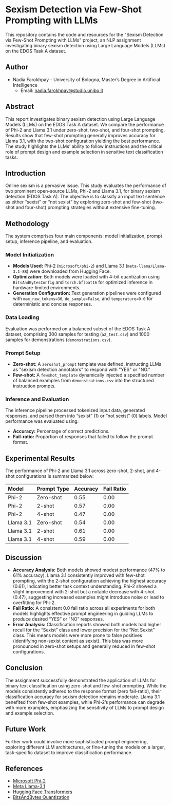 # Sexism Detection via Few-Shot Prompting with LLMs

This repository contains the code and resources for the "Sexism Detection via Few-Shot Prompting with LLMs" project, an NLP assignment investigating binary sexism detection using Large Language Models (LLMs) on the EDOS Task A dataset.

## Author

* Nadia Farokhpay - University of Bologna, Master’s Degree in Artificial Intelligence
    * Email: nadia.farokhpay@studio.unibo.it

## Abstract

This report investigates binary sexism detection using Large Language Models (LLMs) on the EDOS Task A dataset. We compare the performance of Phi-2 and Llama 3.1 under zero-shot, two-shot, and four-shot prompting. Results show that few-shot prompting generally improves accuracy for Llama 3.1, with the two-shot configuration yielding the best performance. The study highlights the LLMs’ ability to follow instructions and the critical role of prompt design and example selection in sensitive text classification tasks.

## Introduction

Online sexism is a pervasive issue. This study evaluates the performance of two prominent open-source LLMs, Phi-2 and Llama 3.1, for binary sexism detection (EDOS Task A). The objective is to classify an input text sentence as either “sexist” or “not sexist” by exploring zero-shot and few-shot (two-shot and four-shot) prompting strategies without extensive fine-tuning.

## Methodology

The system comprises four main components: model initialization, prompt setup, inference pipeline, and evaluation.

### Model Initialization

* **Models Used:** Phi-2 (`microsoft/phi-2`) and Llama 3.1 (`meta-llama/Llama-3.1-8B`) were downloaded from Hugging Face.
* **Optimization:** Both models were loaded with 4-bit quantization using `BitsAndBytesConfig` and `torch.bfloat16` for optimized inference in hardware-limited environments.
* **Generation Configuration:** Text generation pipelines were configured with `max_new_tokens=30`, `do_sample=False`, and `temperature=0.0` for deterministic and concise responses.

### Data Loading

Evaluation was performed on a balanced subset of the EDOS Task A dataset, comprising 300 samples for testing (`a2_test.csv`) and 1000 samples for demonstrations (`demonstrations.csv`).

### Prompt Setup

* **Zero-shot:** A `zeroshot_prompt` template was defined, instructing LLMs as "sexism detection annotators" to respond with "YES" or "NO."
* **Few-shot:** A `fewshot_template` dynamically injected a specified number of balanced examples from `demonstrations.csv` into the structured instruction prompts.

### Inference and Evaluation

The inference pipeline processed tokenized input data, generated responses, and parsed them into “sexist” (1) or “not sexist” (0) labels. Model performance was evaluated using:

* **Accuracy:** Percentage of correct predictions.
* **Fail-ratio:** Proportion of responses that failed to follow the prompt format.

## Experimental Results

The performance of Phi-2 and Llama 3.1 across zero-shot, 2-shot, and 4-shot configurations is summarized below:

| Model     | Prompt Type | Accuracy | Fail Ratio |
| :-------- | :---------- | :------- | :--------- |
| Phi-2     | Zero-shot   | 0.55     | 0.00       |
| Phi-2     | 2-shot      | 0.57     | 0.00       |
| Phi-2     | 4-shot      | 0.47     | 0.00       |
| Llama 3.1 | Zero-shot   | 0.54     | 0.00       |
| Llama 3.1 | 2-shot      | 0.61     | 0.00       |
| Llama 3.1 | 4-shot      | 0.59     | 0.00       |

## Discussion

* **Accuracy Analysis:** Both models showed modest performance (47% to 61% accuracy). Llama 3.1 consistently improved with few-shot prompting, with the 2-shot configuration achieving the highest accuracy (0.61), indicating better task context understanding. Phi-2 showed a slight improvement with 2-shot but a notable decrease with 4-shot (0.47), suggesting increased examples might introduce noise or lead to overfitting for Phi-2.
* **Fail Ratio:** A consistent 0.0 fail ratio across all experiments for both models highlights effective prompt engineering in guiding LLMs to produce desired “YES” or “NO” responses.
* **Error Analysis:** Classification reports showed both models had higher recall for the “Sexist” class and lower precision for the “Not Sexist” class. This means models were more prone to false positives (identifying non-sexist content as sexist). This bias was more pronounced in zero-shot setups and generally reduced in few-shot configurations.

## Conclusion

The assignment successfully demonstrated the application of LLMs for binary text classification using zero-shot and few-shot prompting. While the models consistently adhered to the response format (zero fail-ratio), their classification accuracy for sexism detection remains moderate. Llama 3.1 benefited from few-shot examples, while Phi-2’s performance can degrade with more examples, emphasizing the sensitivity of LLMs to prompt design and example selection.

## Future Work

Further work could involve more sophisticated prompt engineering, exploring different LLM architectures, or fine-tuning the models on a larger, task-specific dataset to improve classification performance.

## References

* [Microsoft Phi-2](https://huggingface.co/microsoft/phi-2)
* [Meta Llama-3.1](https://huggingface.co/meta-llama/Llama-3.1-8B)
* [Hugging Face Transformers](https://huggingface.co/docs/transformers/)
* [BitsAndBytes Quantization](https://github.com/TimDettmers/bitsandbytes)
